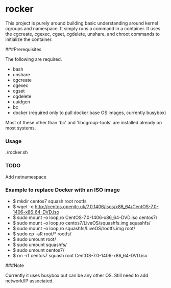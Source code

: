 # rocker

This project is purely around building basic understanding around kernel cgroups and namespace. It simply runs a command in a container. It uses the cgcreate, cgexec, cgset, cgdelete, unshare, and chroot commands to initialize the container.

###Prerequisites

The following are required.

- bash
- unshare
- cgcreate
- cgexec
- cgset
- cgdelete
- uuidgen
- bc
- docker (required only to pull docker base OS images, currently busybox)

Most of these other than 'bc' and 'libcgroup-tools' are installed already on most systems.


### Usage

./rocker.sh

### TODO
Add netnamespace 

### Example to replace Docker with an ISO image

 - $ mkdir centos7 squash root rootfs
 - $ wget -q http://centos.openitc.uk/7.0.1406/isos/x86_64/CentOS-7.0-1406-x86_64-DVD.iso
 - $ sudo mount -o loop,ro CentOS-7.0-1406-x86_64-DVD.iso centos7/
 - $ sudo mount -o loop,ro centos7/LiveOS/squashfs.img squashfs/
 - $ sudo mount -o loop,ro squashfs/LiveOS/rootfs.img root/
 - $ sudo cp -aR root/* rootfs/
 - $ sudo umount root/
 - $ sudo umount squashfs/
 - $ sudo umount centos7/
 - $ rm -rf centos7 squash root CentOS-7.0-1406-x86_64-DVD.iso

###Note

Currently it uses busybox but can be any other OS. Still need to add network/IP associated.

